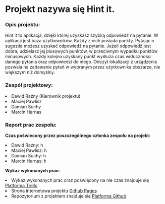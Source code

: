 
# Projekt nazywa się Hint it.

### Opis projektu:

Hint it to aplikacja, dzięki której uzyskasz szybką odpowiedź na pytanie. W aplikacji jest baza użytkowników. Każdy z nich posiada punkty. Pytając o sugestie możesz uzyskać odpowiedź na pytanie. Jeżeli odpowiedź jest dobra, udzielasz jej plusowych punktów, w przeciwnym wypadku punktów minusowych. Każdy kolejno uzyskany punkt wydłuża czas widoczności danego pytania oraz odpowiedzi do niego. Odczyt lokalizacji z urządzenia pozwala na zadawanie pytań w wybranym przez użytkownika obszarze, nie większym niż domyślny. 


### Zespół projektowy:

  <li>Dawid Raźny (Kierownik projektu)</li>
  <li>Maciej Pawlisz</li> 
  <li>Damian Suchy</li>
  <li>Marcin Hernas</li>

### Report prac zespołu:

**Czas poświecony przez poszczególnego członka zespołu na projekt:**

  <li>Dawid Raźny: h</li>
  <li>Maciej Pawlisz: h</li> 
  <li>Damian Suchy: h</li>
  <li>Marcin Hernas: h</li>


**Wykaz wykonanych prac:**
  
  <li>Wykaz wykonanych prac oraz poświęcony na nie czas znajduje się <a href="https://trello.com/b/TPkiTLzT/hint-it-projekt-specjalizacja-wsei">Platforma Trello</a></li>
  <li>Strona internetowa projektu <a href="https://raznyy.github.io/Hint-It/">Github Pages</a></li>
  <li>Repozytorium z projektem znajduje się <a href="https://github.com/Raznyy/Hint-It">Platforma Github</a></li>


